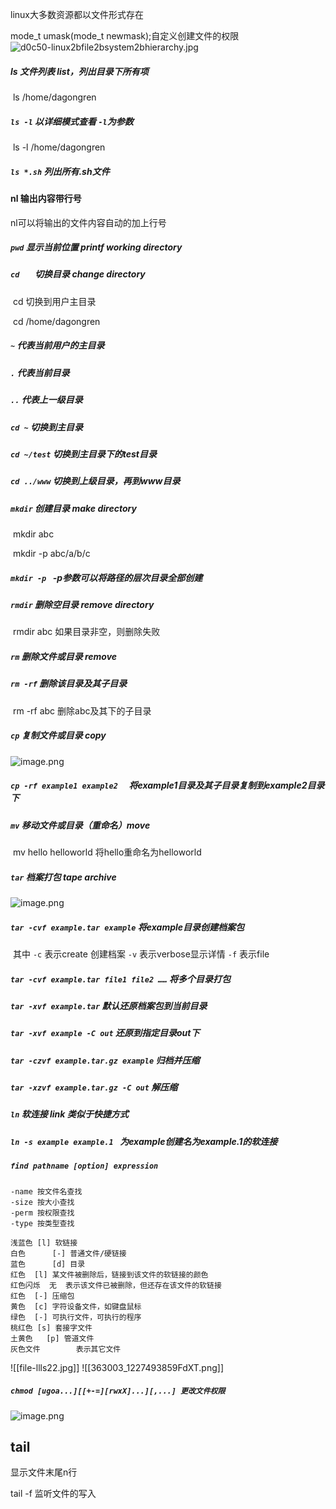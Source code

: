 
linux大多数资源都以文件形式存在

mode_t umask(mode_t newmask);自定义创建文件的权限 
![d0c50-linux2bfile2bsystem2bhierarchy.jpg](https://yaaame-1317851743.cos.ap-beijing.myqcloud.com/undefined202312151003487.png)



##### ls	文件列表	list，列出目录下所有项

​		ls /home/dagongren

##### `ls -l`	以详细模式查看  	`-l`为参数

​		ls -l /home/dagongren

##### `ls *.sh` 列出所有.sh文件

#### nl  输出内容带行号
nl可以将输出的文件内容自动的加上行号


##### `pwd` 	 显示当前位置     printf working directory

##### `cd	`		切换目录		change directory

​		cd 切换到用户主目录

​		cd /home/dagongren

##### `~`	代表当前用户的主目录

##### `.`	代表当前目录

##### `..`	代表上一级目录

##### `cd ~`	切换到主目录

##### `cd ~/test`	切换到主目录下的test目录

##### `cd ../www`	切换到上级目录，再到www目录

##### `mkdir`	创建目录 make directory

​		mkdir abc

​		mkdir -p abc/a/b/c

##### `mkdir -p `	-p参数可以将路径的层次目录全部创建

##### `rmdir`	删除空目录 remove directory

​		rmdir abc	如果目录非空，则删除失败

##### `rm`	删除文件或目录	remove

##### `rm -rf`	删除该目录及其子目录

​		rm -rf abc 	删除abc及其下的子目录

##### `cp`	复制文件或目录 copy
![image.png](https://yaaame-1317851743.cos.ap-beijing.myqcloud.com/20231223163100.png)


##### `cp -rf example1 example2  `	将example1目录及其子目录复制到example2目录下 	

##### `mv`	移动文件或目录（重命名）move

​		mv hello helloworld	 将hello重命名为helloworld

##### `tar`	档案打包	tape archive
![image.png](https://yaaame-1317851743.cos.ap-beijing.myqcloud.com/undefinedPasted%20image%2020231121154309.png)
##### `tar -cvf example.tar example`	将example目录创建档案包

​	其中 `-c` 表示create 创建档案 `-v` 表示verbose显示详情 `-f` 表示file

##### `tar -cvf example.tar file1 file2 ……`	将多个目录打包

##### `tar -xvf example.tar`	默认还原档案包到当前目录

##### `tar -xvf example -C out`	还原到指定目录out下

##### `tar -czvf example.tar.gz example`	归档并压缩

##### `tar -xzvf example.tar.gz -C out`	解压缩

##### `ln`	软连接 link 类似于快捷方式

##### `ln -s example example.1 `	为example创建名为example.1的软连接 



##### `find pathname [option] expression`
```
-name 按文件名查找
-size 按大小查找
-perm 按权限查找
-type 按类型查找
```




```
浅蓝色	[l]	软链接
白色		[-]	普通文件/硬链接
蓝色		[d] 目录
红色 	[l]	某文件被删除后，链接到该文件的软链接的颜色
红色闪烁  无  表示该文件已被删除，但还存在该文件的软链接
红色 	[-] 压缩包
黄色 	[c] 字符设备文件，如键盘鼠标
绿色 	[-] 可执行文件，可执行的程序 
桃红色	[s] 套接字文件
土黄色   [p] 管道文件
灰色文件		表示其它文件
```

![[file-llls22.jpg]]
![[363003_1227493859FdXT.png]]

 
##### `chmod [ugoa...][[+-=][rwxX]...][,...] 更改文件权限`

![image.png](https://yaaame-1317851743.cos.ap-beijing.myqcloud.com/undefinedPasted%20image%2020230508111021.png)


## tail
显示文件末尾n行

tail -f 监听文件的写入
